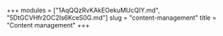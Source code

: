 +++
modules = ["1AqQQzRvKAkEOekuMUcQIY.md", "5DtGCVHfr2OC2Is6KceS0G.md"]
slug = "content-management"
title = "Content management"
+++
